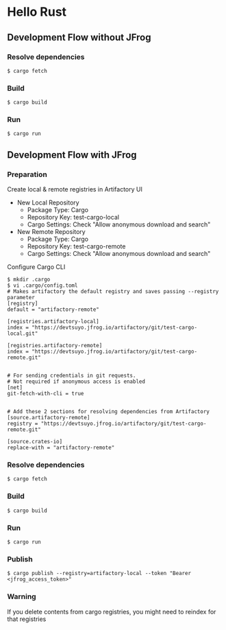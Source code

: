 # Hello Rust

## Development Flow without JFrog

### Resolve dependencies
```
$ cargo fetch
```

### Build
```
$ cargo build
```

### Run
```
$ cargo run
```


## Development Flow with JFrog

### Preparation
Create local & remote registries in Artifactory UI
- New Local Repository
  - Package Type: Cargo
  - Repository Key: test-cargo-local
  - Cargo Settings: Check "Allow anonymous download and search"
- New Remote Repository
  - Package Type: Cargo
  - Repository Key: test-cargo-remote
  - Cargo Settings: Check "Allow anonymous download and search"

Configure Cargo CLI
```
$ mkdir .cargo
$ vi .cargo/config.toml
# Makes artifactory the default registry and saves passing --registry parameter
[registry]
default = "artifactory-remote"

[registries.artifactory-local]
index = "https://devtsuyo.jfrog.io/artifactory/git/test-cargo-local.git"

[registries.artifactory-remote]
index = "https://devtsuyo.jfrog.io/artifactory/git/test-cargo-remote.git"


# For sending credentials in git requests.
# Not required if anonymous access is enabled
[net]
git-fetch-with-cli = true


# Add these 2 sections for resolving dependencies from Artifactory
[source.artifactory-remote]
registry = "https://devtsuyo.jfrog.io/artifactory/git/test-cargo-remote.git"

[source.crates-io]
replace-with = "artifactory-remote"
```

### Resolve dependencies
```
$ cargo fetch
```

### Build
```
$ cargo build
```

### Run
```
$ cargo run
```

### Publish
```
$ cargo publish --registry=artifactory-local --token "Bearer <jfrog_access_token>"
```

### Warning
If you delete contents from cargo registries, you might need to reindex for that registries
